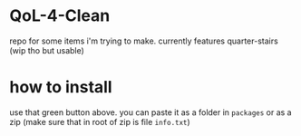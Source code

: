 # QoL-4-Clean
repo for some items i'm trying to make. currently features quarter-stairs (wip tho but usable)
# how to install
use that green button above. you can paste it as a folder in `packages` or as a zip (make sure that in root of zip is file `info.txt`)

